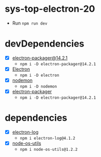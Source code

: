 # sys-top-electron-20

- Run `npm run dev`

# devDependencies

- [x] [electron-packager@14.2.1](https://www.npmjs.com/package/electron-packager/v/14.2.1)
  - `npm i -D electron-packager@14.2.1`
- [x] [Electron](https://www.npmjs.com/package/electron)
  - `npm i -D electron`
- [x] [nodemon](https://www.npmjs.com/package/nodemon)
  - `npm i -D nodemon`
- [x] [electron-packager](https://www.npmjs.com/package/electron-packager/v/14.2.1)
  - `npm i -D electron-packager@14.2.1`

# dependencies

- [x] [electron-log](https://www.npmjs.com/package/electron-log/v/4.1.2)
  - `npm i electron-log@4.1.2`
- [x] [node-os-utils](https://www.npmjs.com/package/node-os-utils/v/1.2.2)
  - `npm i node-os-utils@1.2.2`
